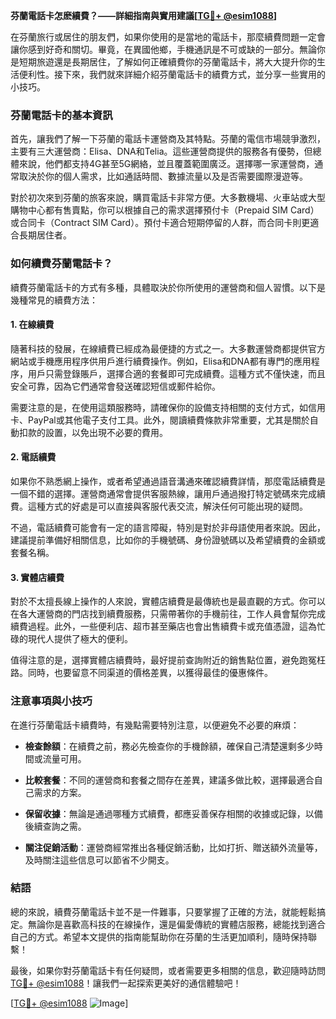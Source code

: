 **芬蘭電話卡怎麽續費？——詳細指南與實用建議[[TG💪+ @esim1088](https://t.me/s/esim1088)]**

在芬蘭旅行或居住的朋友們，如果你使用的是當地的電話卡，那麼續費問題一定會讓你感到好奇和關切。畢竟，在異國他鄉，手機通訊是不可或缺的一部分。無論你是短期旅遊還是長期居住，了解如何正確續費你的芬蘭電話卡，將大大提升你的生活便利性。接下來，我們就來詳細介紹芬蘭電話卡的續費方式，並分享一些實用的小技巧。

### 芬蘭電話卡的基本資訊

首先，讓我們了解一下芬蘭的電話卡運營商及其特點。芬蘭的電信市場競爭激烈，主要有三大運營商：Elisa、DNA和Telia。這些運營商提供的服務各有優勢，但總體來說，他們都支持4G甚至5G網絡，並且覆蓋範圍廣泛。選擇哪一家運營商，通常取決於你的個人需求，比如通話時間、數據流量以及是否需要國際漫遊等。

對於初次來到芬蘭的旅客來說，購買電話卡非常方便。大多數機場、火車站或大型購物中心都有售賣點，你可以根據自己的需求選擇預付卡（Prepaid SIM Card）或合同卡（Contract SIM Card）。預付卡適合短期停留的人群，而合同卡則更適合長期居住者。

### 如何續費芬蘭電話卡？

續費芬蘭電話卡的方式有多種，具體取決於你所使用的運營商和個人習慣。以下是幾種常見的續費方法：

#### 1. 在線續費

隨著科技的發展，在線續費已經成為最便捷的方式之一。大多數運營商都提供官方網站或手機應用程序供用戶進行續費操作。例如，Elisa和DNA都有專門的應用程序，用戶只需登錄賬戶，選擇合適的套餐即可完成續費。這種方式不僅快速，而且安全可靠，因為它們通常會發送確認短信或郵件給你。

需要注意的是，在使用這類服務時，請確保你的設備支持相關的支付方式，如信用卡、PayPal或其他電子支付工具。此外，閱讀續費條款非常重要，尤其是關於自動扣款的設置，以免出現不必要的費用。

#### 2. 電話續費

如果你不熟悉網上操作，或者希望通過語音溝通來確認續費詳情，那麼電話續費是一個不錯的選擇。運營商通常會提供客服熱線，讓用戶通過撥打特定號碼來完成續費。這種方式的好處是可以直接與客服代表交流，解決任何可能出現的疑問。

不過，電話續費可能會有一定的語言障礙，特別是對於非母語使用者來說。因此，建議提前準備好相關信息，比如你的手機號碼、身份證號碼以及希望續費的金額或套餐名稱。

#### 3. 實體店續費

對於不太擅長線上操作的人來說，實體店續費是最傳統也是最直觀的方式。你可以在各大運營商的門店找到續費服務，只需帶著你的手機前往，工作人員會幫你完成續費過程。此外，一些便利店、超市甚至藥店也會出售續費卡或充值憑證，這為忙碌的現代人提供了極大的便利。

值得注意的是，選擇實體店續費時，最好提前查詢附近的銷售點位置，避免跑冤枉路。同時，也要留意不同渠道的價格差異，以獲得最佳的優惠條件。

### 注意事項與小技巧

在進行芬蘭電話卡續費時，有幾點需要特別注意，以便避免不必要的麻煩：

- **檢查餘額**：在續費之前，務必先檢查你的手機餘額，確保自己清楚還剩多少時間或流量可用。
  
- **比較套餐**：不同的運營商和套餐之間存在差異，建議多做比較，選擇最適合自己需求的方案。

- **保留收據**：無論是通過哪種方式續費，都應妥善保存相關的收據或記錄，以備後續查詢之需。

- **關注促銷活動**：運營商經常推出各種促銷活動，比如打折、贈送額外流量等，及時關注這些信息可以節省不少開支。

### 結語

總的來說，續費芬蘭電話卡並不是一件難事，只要掌握了正確的方法，就能輕鬆搞定。無論你是喜歡高科技的在線操作，還是偏愛傳統的實體店服務，總能找到適合自己的方式。希望本文提供的指南能幫助你在芬蘭的生活更加順利，隨時保持聯繫！

最後，如果你對芬蘭電話卡有任何疑問，或者需要更多相關的信息，歡迎隨時訪問[TG💪+ @esim1088](https://t.me/s/esim1088)！讓我們一起探索更美好的通信體驗吧！

[[TG💪+ @esim1088](https://t.me/s/esim1088) ![Image](https://i.postimg.cc/4NQfJmqS/Snipaste-2025-05-13-00-14-12.png)]